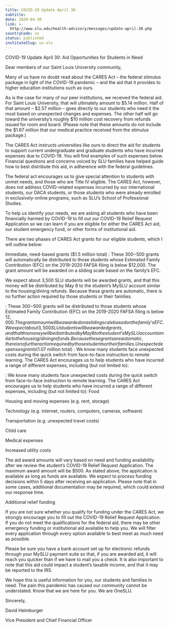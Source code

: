 ```yaml
---
title: COVID-19 Update April 30
subtitle: 
date: 2020-04-30
link: >-
  http://www.slu.edu/health-advisory/messages/update-april-30.php
countryCode: us
status: published
instituteSlug: us-slu
---
```

COVID-19 Update April 30: Aid Opportunities for Students in Need

Dear members of our Saint Louis University community,

Many of us have no doubt read about the CARES Act – the federal stimulus package in light of the COVID-19 pandemic – and the aid that it provides to higher education institutions such as ours.

As is the case for many of our peer institutions, we received the federal aid. For Saint Louis University, that will ultimately amount to $5.14 million. Half of that amount – $2.57 million – goes directly to our students who need it the most based on unexpected changes and expenses. The other half will go toward the university’s roughly $10 million cost recovery from refunds issued for room and board. (Please note that these amounts do not include the $1.67 million that our medical practice received from the stimulus package.)

The CARES Act instructs universities like ours to direct the aid for students to support current undergraduate and graduate students who have incurred expenses due to COVID-19. You will find examples of such expenses below. Financial questions and concerns voiced by SLU families have helped guide how to best distribute this aid, in adherence with the federal guidelines.

The federal act encourages us to give special attention to students with unmet needs, and those who are Title IV eligible. The CARES Act, however, does not address COVID-related expenses incurred by our international students, our DACA students, or those students who were already enrolled in exclusively-online programs, such as SLU’s School of Professional Studies.

To help us identify your needs, we are asking all students who have been financially harmed by COVID-19 to fill out our COVID-19 Relief Request Application so we can learn if you are eligible for either the CARES Act aid, our student emergency fund, or other forms of institutional aid.

There are two phases of CARES Act grants for our eligible students, which I will outline below:

Immediate, need-based grants ($1.5 million total) : These $300-$500 grants will automatically be distributed to those students whose Estimated Family Contribution (EFC) on the 2019-2020 FAFSA filing is below $12,000. The grant amount will be awarded on a sliding scale based on the family’s EFC.



We expect about 3,500 SLU students will be awarded grants, and that this money will be distributed by May 8 to the student’s MySLU account similar to the housing/dining refunds. Because these grants are automatic, there is no further action required by those students or their families.

: These $300-$500 grants will be distributed to those students whose Estimated Family Contribution (EFC) on the 2019-2020 FAFSA filing is below $12,000. The grant amount will be awarded on a sliding scale based on the family’s EFC. We expect about 3,500 SLU students will be awarded grants, and that this money will be distributed by May 8 to the student’s MySLU account similar to the housing/dining refunds. Because these grants are automatic, there is no further action required by those students or their families. Unexpected expenses grants ($1.07 million total) : We know many students face unexpected costs during the quick switch from face-to-face instruction to remote learning. The CARES Act encourages us to help students who have incurred a range of different expenses, including (but not limited to):

: We know many students face unexpected costs during the quick switch from face-to-face instruction to remote learning. The CARES Act encourages us to help students who have incurred a range of different expenses, including (but not limited to): Food



Housing and moving expenses (e.g. rent, storage)



Technology (e.g. internet, routers, computers, cameras, software)



Transportation (e.g. unexpected travel costs)



Child care



Medical expenses



Increased utility costs

The aid award amounts will vary based on need and funding availability after we review the student’s COVID-19 Relief Request Application. The maximum award amount will be $500. As stated above, the application is available as long as funds are available. We expect to process funding decisions within 5 days after receiving an application. Please note that in some cases, additional documentation may be required, which could extend our response time.

Additional relief funding

If you are not sure whether you qualify for funding under the CARES Act, we strongly encourage you to fill out the COVID-19 Relief Request Application. If you do not meet the qualifications for the federal aid, there may be other emergency funding or institutional aid available to help you. We will filter every application through every option available to best meet as much need as possible.

Please be sure you have a bank account set up for electronic refunds through your MySLU payment suite so that, if you are awarded aid, it will reach you quicker than if we have to mail you a check. It is also important to note that this aid could impact a student’s taxable income, and that it may be reported to the IRS.

We hope this is useful information for you, our students and families in need. The pain this pandemic has caused our community cannot be understated. Know that we are here for you. We are OneSLU.

Sincerely,

David Heimburger

Vice President and Chief Financial Officer